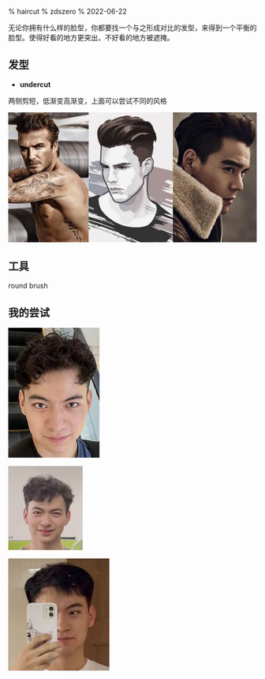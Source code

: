 % haircut
% zdszero
% 2022-06-22

无论你拥有什么样的脸型，你都要找一个与之形成对比的发型，来得到一个平衡的脸型。使得好看的地方更突出，不好看的地方被遮掩。

## 发型

* **undercut**

两侧剪短，低渐变高渐变，上面可以尝试不同的风格

![undercut](../../docs/images/image_2022-06-30-15-54-04.png)

## 工具

round brush

## 我的尝试

![凌乱卷发](../../docs/images/curly.png)

![随意卷发](../../docs/images/image_2022-06-30-15-49-15.png)

![不那么卷](../../docs/images/image_2022-06-30-15-49-57.png)

